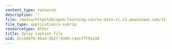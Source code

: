 ```yaml
---
content_type: resource
description: ''
file: /media/https%3A/open-learning-course-data-rc.s3.amazonaws.com/15-071-the-analytics-edge-spring-2017/2ccd487046ad5b2793ddc4acfff91a3d_n80gFc12u60.vtt
file_type: application/x-subrip
resourcetype: Other
title: 3play caption file
uid: 2ccd4870-46ad-5b27-93dd-c4acfff91a3d
---
```

